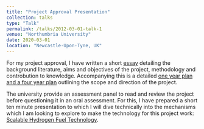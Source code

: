 ```yaml
---
title: "Project Approval Presentation"
collection: talks
type: "Talk"
permalink: /talks/2012-03-01-talk-1
venue: "Northumbria University"
date: 2020-03-01
location: "Newcastle-Upon-Tyne, UK"
---
```


 

For my project approval, I have written a short [essay](http://ewanmatheson.github.io/files/ProjectApproval.pdf) detailing the background literature, aims and objectives of the project, methodology and controbution to knowledge. Accompanying this is a detailed [one year plan and a four year plan](http://ewanmatheson.github.io/files/Projectplan.pdf) outlining the scope and direction of the project. 

The university provide an assessment panel to read and review the project before questioning it in an oral assessment. For this, I have prepared a short ten minute presentation to which I will dive technically into the mechanisms which I am looking to explore to make the technology for this project work: [Scalable Hydrogen Fuel Technology](https://1drv.ms/p/s!Ak89yQ7zi0fchbAI5y6NDyJOLKVgRw?e=6tgbJJ).